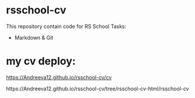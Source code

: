 # rsschool-cv
This repository contain code for RS School Tasks:

-   Markdown & Git

# my cv deploy:  
https://Andreeva12.github.io/rsschool-cv/cv

<p>
  https://Andreeva12.github.io/rsschool-cv/tree/rsschool-cv-html/rsschool-cv

